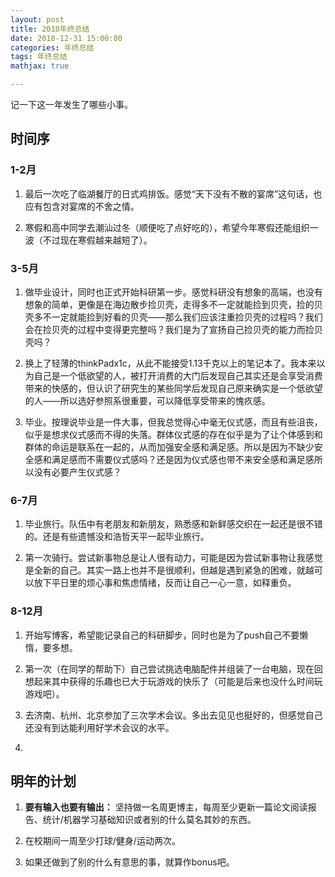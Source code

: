 ```yaml
---
layout: post
title: 2018年终总结
date: 2018-12-31 15:00:00
categories: 年终总结
tags: 年终总结
mathjax: true

---
```



记一下这一年发生了哪些小事。







## 时间序
### 1-2月

1. 最后一次吃了临湖餐厅的日式鸡排饭。感觉“天下没有不散的宴席”这句话，也应有包含对宴席的不舍之情。

2. 寒假和高中同学去潮汕过冬（顺便吃了点好吃的），希望今年寒假还能组织一波（不过现在寒假越来越短了）。

### 3-5月

1. 做毕业设计，同时也正式开始科研第一步。感觉科研没有想象的高端，也没有想象的简单，更像是在海边散步捡贝壳，走得多不一定就能捡到贝壳，捡的贝壳多不一定就能捡到好看的贝壳——那么我们应该注重捡贝壳的过程吗？我们会在捡贝壳的过程中变得更完整吗？我们是为了宣扬自己捡贝壳的能力而捡贝壳吗？

2. 换上了轻薄的thinkPadx1c，从此不能接受1.13千克以上的笔记本了。我本来以为自己是一个低欲望的人，被打开消费的大门后发现自己其实还是会享受消费带来的快感的，但认识了研究生的某些同学后发现自己原来确实是一个低欲望的人——所以选好参照系很重要，可以降低享受带来的愧疚感。

3. 毕业。按理说毕业是一件大事，但我总觉得心中毫无仪式感，而且有些沮丧，似乎是想求仪式感而不得的失落。群体仪式感的存在似乎是为了让个体感到和群体的命运是联系在一起的，从而加强安全感和满足感。所以是因为不缺少安全感和满足感而不需要仪式感吗？还是因为仪式感也带不来安全感和满足感所以没有必要产生仪式感？

### 6-7月

1. 毕业旅行。队伍中有老朋友和新朋友，熟悉感和新鲜感交织在一起还是很不错的。还是有些遗憾没和浩哲天平一起毕业旅行。

2. 第一次骑行。尝试新事物总是让人很有动力，可能是因为尝试新事物让我感觉是全新的自己。其实一路上也并不是很顺利，但越是遇到紧急的困难，就越可以放下平日里的烦心事和焦虑情绪，反而让自己一心一意，如释重负。

### 8-12月

1. 开始写博客，希望能记录自己的科研脚步，同时也是为了push自己不要懒惰，要多想。

2. 第一次（在同学的帮助下）自己尝试挑选电脑配件并组装了一台电脑，现在回想起来其中获得的乐趣也已大于玩游戏的快乐了（可能是后来也没什么时间玩游戏吧）。

3. 去济南、杭州、北京参加了三次学术会议。多出去见见也挺好的，但感觉自己还没有到达能利用好学术会议的水平。

4. 

## 明年的计划

1. **要有输入也要有输出：** 坚持做一名周更博主，每周至少更新一篇论文阅读报告、统计/机器学习基础知识或者别的什么莫名其妙的东西。

2. 在校期间一周至少打球/健身/运动两次。

3. 如果还做到了别的什么有意思的事，就算作bonus吧。
